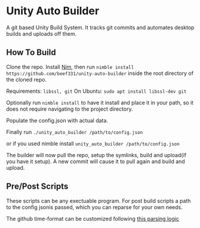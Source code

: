 # Unity Auto Builder
A git based Unity Build System. It tracks git commits and automates desktop builds and uploads off them.
## How To Build

Clone the repo. Install [Nim](https://github.com/dom96/choosenim), then run `nimble install https://github.com/beef331/unity-auto-builder` inside the root directory of the cloned repo.

Requirements:
`libssl, git`
On Ubuntu: `sudo apt install libssl-dev git`


Optionally run `nimble install` to have it install and place it in your path, so it does not require navigating to the project directory.

Populate the config.json with actual data.

Finally run `./unity_auto_builder /path/to/config.json`

or if you used nimble install
`unity_auto_builder /path/to/config.json`

The builder will now pull the repo, setup the symlinks, build and upload(if you have it setup).
A new commit will cause it to pull again and build and upload.

## Pre/Post Scripts
These scripts can be any exectuable program. For post build scripts a path to the config jsonis passed, which you can reparse for your own needs.

The github time-format can be customized following [this parsing logic](https://nim-lang.org/docs/times.html#parsing-and-formatting-dates)

